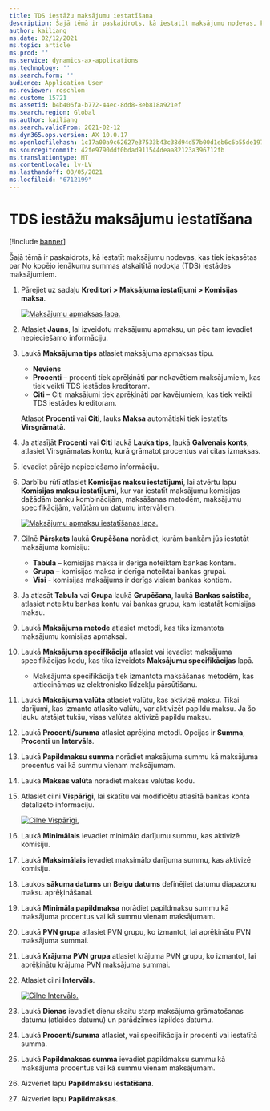 ```yaml
---
title: TDS iestāžu maksājumu iestatīšana
description: Šajā tēmā ir paskaidrots, kā iestatīt maksājumu nodevas, kas tiek iekasētas par No kopējo ienākumu summas atskaitītā nodokļa (TDS) iestādes maksājumiem.
author: kailiang
ms.date: 02/12/2021
ms.topic: article
ms.prod: ''
ms.service: dynamics-ax-applications
ms.technology: ''
ms.search.form: ''
audience: Application User
ms.reviewer: roschlom
ms.custom: 15721
ms.assetid: b4b406fa-b772-44ec-8dd8-8eb818a921ef
ms.search.region: Global
ms.author: kailiang
ms.search.validFrom: 2021-02-12
ms.dyn365.ops.version: AX 10.0.17
ms.openlocfilehash: 1c17a00a9c62627e37533b43c38d94d57b00d1eb6c6b55de197dcd6d00d02db6
ms.sourcegitcommit: 42fe9790ddf0bdad911544deaa82123a396712fb
ms.translationtype: MT
ms.contentlocale: lv-LV
ms.lasthandoff: 08/05/2021
ms.locfileid: "6712199"
---
```

# <a name="set-up-payment-fees-for-tds-authority-payments"></a>TDS iestāžu maksājumu iestatīšana

[!include [banner](../includes/banner.md)]

Šajā tēmā ir paskaidrots, kā iestatīt maksājumu nodevas, kas tiek iekasētas par No kopējo ienākumu summas atskaitītā nodokļa (TDS) iestādes maksājumiem.

1. Pārejiet uz sadaļu **Kreditori \> Maksājuma iestatījumi \> Komisijas maksa**.

    [![Maksājumu apmaksas lapa.](./media/apac-ind-TDS-28.png)](./media/apac-ind-TDS-28.png)

2. Atlasiet **Jauns**, lai izveidotu maksājumu apmaksu, un pēc tam ievadiet nepieciešamo informāciju.
3. Laukā **Maksājuma tips** atlasiet maksājuma apmaksas tipu.

    - **Neviens**
    - **Procenti** – procenti tiek aprēķināti par nokavētiem maksājumiem, kas tiek veikti TDS iestādes kreditoram.
    - **Citi** – Citi maksājumi tiek aprēķināti par kavējumiem, kas tiek veikti TDS iestādes kreditoram.

    Atlasot **Procenti** vai **Citi**, lauks **Maksa** automātiski tiek iestatīts **Virsgrāmatā**.

4. Ja atlasījāt **Procenti** vai **Citi** laukā **Lauka tips**, laukā **Galvenais konts**, atlasiet Virsgrāmatas kontu, kurā grāmatot procentus vai citas izmaksas.
5. Ievadiet pārējo nepieciešamo informāciju.
6. Darbību rūtī atlasiet **Komisijas maksu iestatījumi**, lai atvērtu lapu **Komisijas maksu iestatījumi**, kur var iestatīt maksājumu komisijas dažādām banku kombinācijām, maksāšanas metodēm, maksājumu specifikācijām, valūtām un datumu intervāliem.

    [![Maksājumu apmaksu iestatīšanas lapa.](./media/apac-ind-TDS-21.png)](./media/apac-ind-TDS-21.png)

7. Cilnē **Pārskats** laukā **Grupēšana** norādiet, kurām bankām jūs iestatāt maksājuma komisiju:

    - **Tabula** – komisijas maksa ir derīga noteiktam bankas kontam.
    - **Grupa** – komisijas maksa ir derīga noteiktai bankas grupai.
    - **Visi** - komisijas maksājums ir derīgs visiem bankas kontiem.

8. Ja atlasāt **Tabula** vai **Grupa** laukā **Grupēšana**, laukā **Bankas saistība**, atlasiet noteiktu bankas kontu vai bankas grupu, kam iestatāt komisijas maksu.
9. Laukā **Maksājuma metode** atlasiet metodi, kas tiks izmantota maksājumu komisijas apmaksai.
10. Laukā **Maksājuma specifikācija** atlasiet vai ievadiet maksājuma specifikācijas kodu, kas tika izveidots **Maksājumu specifikācijas** lapā.
    - Maksājuma specifikācija tiek izmantota maksāšanas metodēm, kas attiecināmas uz elektronisko līdzekļu pārsūtīšanu.
12. Laukā **Maksājuma valūta** atlasiet valūtu, kas aktivizē maksu. Tikai darījumi, kas izmanto atlasīto valūtu, var aktivizēt papildu maksu. Ja šo lauku atstājat tukšu, visas valūtas aktivizē papildu maksu.
13. Laukā **Procenti/summa** atlasiet aprēķina metodi. Opcijas ir **Summa**, **Procenti** un **Intervāls**.
14. Laukā **Papildmaksu summa** norādiet maksājuma summu kā maksājuma procentus vai kā summu vienam maksājumam.
15. Laukā **Maksas valūta** norādiet maksas valūtas kodu.
16. Atlasiet cilni **Vispārīgi**, lai skatītu vai modificētu atlasītā bankas konta detalizēto informāciju.

    [![Cilne Vispārīgi.](./media/apac-ind-TDS-22.png)](./media/apac-ind-TDS-22.png)

16. Laukā **Minimālais** ievadiet minimālo darījumu summu, kas aktivizē komisiju.
17. Laukā **Maksimālais** ievadiet maksimālo darījuma summu, kas aktivizē komisiju.
18. Laukos **sākuma datums** un **Beigu datums** definējiet datumu diapazonu maksu aprēķināšanai.
19. Laukā **Minimāla papildmaksa** norādiet papildmaksu summu kā maksājuma procentus vai kā summu vienam maksājumam.
20. Laukā **PVN grupa** atlasiet PVN grupu, ko izmantot, lai aprēķinātu PVN maksājuma summai.
21. Laukā **Krājuma PVN grupa** atlasiet krājuma PVN grupu, ko izmantot, lai aprēķinātu krājuma PVN maksājuma summai.
22. Atlasiet cilni **Intervāls**. 

    [![Cilne Intervāls.](./media/apac-ind-TDS-23.png)](./media/apac-ind-TDS-23.png)

23. Laukā **Dienas** ievadiet dienu skaitu starp maksājuma grāmatošanas datumu (atlaides datumu) un parādzīmes izpildes datumu.
24. Laukā **Procenti/summa** atlasiet, vai specifikācija ir procenti vai iestatītā summa.
25. Laukā **Papildmaksas summa** ievadiet papildmaksu summu kā maksājuma procentus vai kā summu vienam maksājumam.
26. Aizveriet lapu **Papildmaksu iestatīšana**.
27. Aizveriet lapu **Papildmaksas**.

